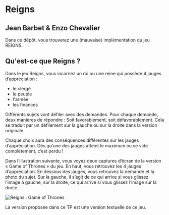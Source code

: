 # Reigns
## Jean Barbet & Enzo Chevalier

Dans ce dépôt, vous trouverez une (mauvaise) implémentation du jeu REIGNS. 

## Qu'est-ce que Reigns ?

Dans le jeu Reigns, vous incarnez un roi ou une reine qui possède 4 jauges d’appréciation : 
* le clergé
* le peuple
* l'armée
* les finances


Différents sujets vont défiler avec des demandes. Pour chaque demande, deux manières de répondre : Soit favorablement, soit défavorablement. Cela se traduit par un défilement sur la gauche ou sur la droite dans la version originale. 
 
Chaque choix aura des conséquences différentes sur les jauges d’appréciation. Dès qu’une des jauges atteint le maximum ou se vide complètement, c’est perdu ! 

Dans l’illustration suivante, vous voyez deux captures d’écran de la version « Game of Thrones » du jeu. En haut, vous retrouvez les 4 jauges d’appréciation. En dessous des jauges, vous retrouvez la demande et la photo du sujet. Sur la gauche, il s’agit de ce qui arrive si vous glissez l’image à gauche, sur la droite, ce qui arrive si vous glissez l’image sur la droite.

![Reigns : Game of Thrones](exemple.png)

La version proposée dans ce TP est une version textuelle de ce jeu.